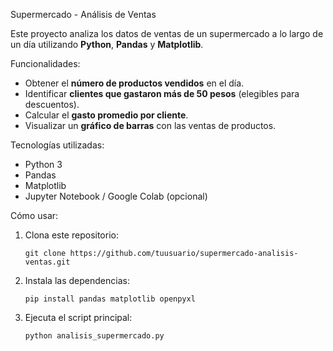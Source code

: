 Supermercado - Análisis de Ventas

Este proyecto analiza los datos de ventas de un supermercado a lo largo de un día utilizando **Python**, **Pandas** y **Matplotlib**.

Funcionalidades:

* Obtener el **número de productos vendidos** en el día.
* Identificar **clientes que gastaron más de 50 pesos** (elegibles para descuentos).
* Calcular el **gasto promedio por cliente**.
* Visualizar un **gráfico de barras** con las ventas de productos.

Tecnologías utilizadas:

* Python 3
* Pandas
* Matplotlib
* Jupyter Notebook / Google Colab (opcional)

Cómo usar:

1. Clona este repositorio:

   ```
   git clone https://github.com/tuusuario/supermercado-analisis-ventas.git
   ```
2. Instala las dependencias:

   ```
   pip install pandas matplotlib openpyxl
   ```
3. Ejecuta el script principal:

   ```
   python analisis_supermercado.py
   ```
